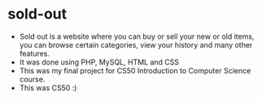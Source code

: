 # sold-out
- Sold out is a website where you can buy or sell your new or old items, you can browse certain categories, view your history and many other features.
- It was done using PHP, MySQL, HTML and CSS
- This was my final project for CS50 Introduction to Computer Science course.
- This was CS50 :)
